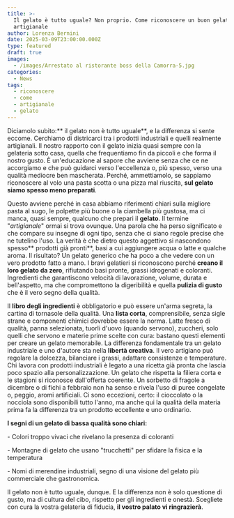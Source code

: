 ```yaml
---
title: >-
  Il gelato è tutto uguale? Non proprio. Come riconoscere un buon gelato
  artigianale 
author: Lorenza Bernini
date: 2025-03-09T23:00:00.000Z
type: featured
draft: true
images:
  - /images/Arrestato al ristorante boss della Camorra-5.jpg
categories:
  - News
tags:
  - riconoscere
  - come
  - artigianale
  - gelato
---
```


Diciamolo subito:** il gelato non è tutto uguale**, e la differenza si sente eccome. Cerchiamo di districarci tra i prodotti industriali e quelli realmente artigianali. Il nostro rapporto con il gelato inizia quasi sempre con la gelateria sotto casa, quella che frequentiamo fin da piccoli e che forma il nostro gusto. È un'educazione al sapore che avviene senza che ce ne accorgiamo e che può guidarci verso l'eccellenza o, più spesso, verso una qualità mediocre ben mascherata. Perché, ammettiamolo, se sappiamo riconoscere al volo una pasta scotta o una pizza mal riuscita, **sul gelato siamo spesso meno preparati**.

Questo avviene perché in casa abbiamo riferimenti chiari sulla migliore pasta al sugo, le polpette più buone o la ciambella più gustosa, ma ci manca, quasi sempre, qualcuno che prepari il **gelato**. Il termine "*artigianale*" ormai si trova ovunque. Una parola che ha perso significato e che compare su insegne di ogni tipo, senza che ci siano regole precise che ne tutelino l'uso. La verità è che dietro questo aggettivo si nascondono spesso** prodotti già pronti**, basi a cui aggiungere acqua o latte e qualche aroma. Il risultato? Un gelato generico che ha poco a che vedere con un vero prodotto fatto a mano. I bravi gelatieri si riconoscono perché **creano il loro gelato da zero**, rifiutando basi pronte, grassi idrogenati e coloranti. Ingredienti che garantiscono velocità di lavorazione, volume, durata e bell'aspetto, ma che compromettono la digeribilità e quella **pulizia di gusto** che è il vero segno della qualità. 

Il **libro degli ingredienti** è obbligatorio e può essere un'arma segreta, la cartina di tornasole della qualità. Una **lista corta**, comprensibile, senza sigle strane e componenti chimici dovrebbe essere la norma. Latte fresco di qualità, panna selezionata, tuorli d'uovo (quando servono), zuccheri, solo quelli che servono e materie prime scelte con cura: bastano questi elementi per creare un gelato memorabile. La differenza fondamentale tra un gelato industriale e uno d'autore sta nella **libertà creativa**. Il vero artigiano può regolare la dolcezza, bilanciare i grassi, adattare consistenze e temperature. Chi lavora con prodotti industriali è legato a una ricetta già pronta che lascia poco spazio alla personalizzazione. Un gelato che rispetta la filiera corta e le stagioni si riconosce dall'offerta coerente. Un sorbetto di fragole a dicembre o di fichi a febbraio non ha senso e rivela l'uso di puree congelate o, peggio, aromi artificiali. Ci sono eccezioni, certo: il cioccolato o la nocciola sono disponibili tutto l'anno, ma anche qui la qualità della materia prima fa la differenza tra un prodotto eccellente e uno ordinario.

**I segni di un gelato di bassa qualità sono chiari:**

\- Colori troppo vivaci che rivelano la presenza di coloranti

\- Montagne di gelato che usano "trucchetti" per sfidare la fisica e la temperatura

\- Nomi di merendine industriali, segno di una visione del gelato più commerciale che gastronomica.

Il gelato non è tutto uguale, dunque. E la differenza non è solo questione di gusto, ma di cultura del cibo, rispetto per gli ingredienti e onestà. Scegliete con cura la vostra gelateria di fiducia, **il vostro palato vi ringrazierà**.
